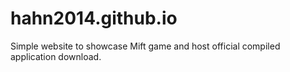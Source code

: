 # hahn2014.github.io
Simple website to showcase Mift game and host official compiled application download.